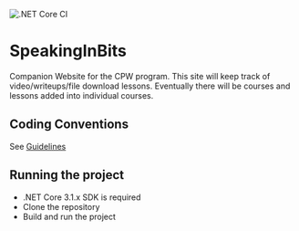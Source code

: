 ![.NET Core CI](https://github.com/EthanMartino/SpeakingInBits/workflows/.NET%20Core%20CI/badge.svg)

# SpeakingInBits
Companion Website for the CPW program. This site will keep track of video/writeups/file download lessons. Eventually there will be courses and lessons added into individual courses.

## Coding Conventions
See [Guidelines](CodeGuidelines.md)

## Running the project
- .NET Core 3.1.x SDK is required
- Clone the repository
- Build and run the project
